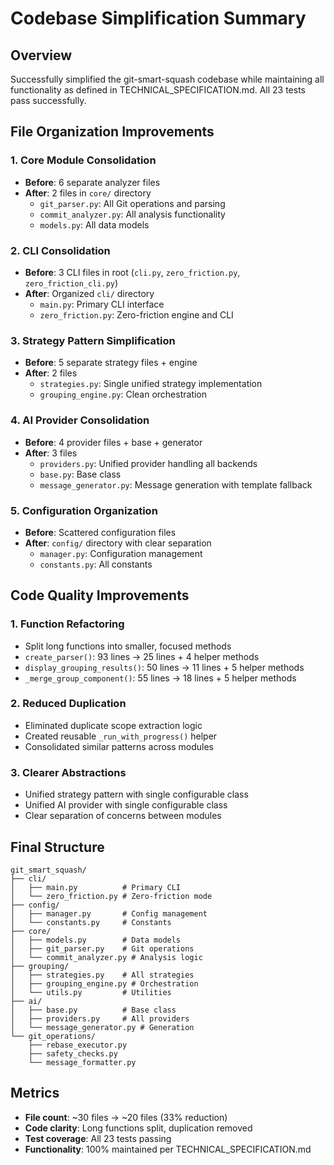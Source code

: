 # Codebase Simplification Summary

## Overview
Successfully simplified the git-smart-squash codebase while maintaining all functionality as defined in TECHNICAL_SPECIFICATION.md. All 23 tests pass successfully.

## File Organization Improvements

### 1. Core Module Consolidation
- **Before**: 6 separate analyzer files
- **After**: 2 files in `core/` directory
  - `git_parser.py`: All Git operations and parsing
  - `commit_analyzer.py`: All analysis functionality
  - `models.py`: All data models

### 2. CLI Consolidation
- **Before**: 3 CLI files in root (`cli.py`, `zero_friction.py`, `zero_friction_cli.py`)
- **After**: Organized `cli/` directory
  - `main.py`: Primary CLI interface
  - `zero_friction.py`: Zero-friction engine and CLI

### 3. Strategy Pattern Simplification
- **Before**: 5 separate strategy files + engine
- **After**: 2 files
  - `strategies.py`: Single unified strategy implementation
  - `grouping_engine.py`: Clean orchestration

### 4. AI Provider Consolidation
- **Before**: 4 provider files + base + generator
- **After**: 3 files
  - `providers.py`: Unified provider handling all backends
  - `base.py`: Base class
  - `message_generator.py`: Message generation with template fallback

### 5. Configuration Organization
- **Before**: Scattered configuration files
- **After**: `config/` directory with clear separation
  - `manager.py`: Configuration management
  - `constants.py`: All constants

## Code Quality Improvements

### 1. Function Refactoring
- Split long functions into smaller, focused methods
- `create_parser()`: 93 lines → 25 lines + 4 helper methods
- `display_grouping_results()`: 50 lines → 11 lines + 5 helper methods
- `_merge_group_component()`: 55 lines → 18 lines + 5 helper methods

### 2. Reduced Duplication
- Eliminated duplicate scope extraction logic
- Created reusable `_run_with_progress()` helper
- Consolidated similar patterns across modules

### 3. Clearer Abstractions
- Unified strategy pattern with single configurable class
- Unified AI provider with single configurable class
- Clear separation of concerns between modules

## Final Structure
```
git_smart_squash/
├── cli/
│   ├── main.py          # Primary CLI
│   └── zero_friction.py # Zero-friction mode
├── config/
│   ├── manager.py       # Config management
│   └── constants.py     # Constants
├── core/
│   ├── models.py        # Data models
│   ├── git_parser.py    # Git operations
│   └── commit_analyzer.py # Analysis logic
├── grouping/
│   ├── strategies.py    # All strategies
│   ├── grouping_engine.py # Orchestration
│   └── utils.py         # Utilities
├── ai/
│   ├── base.py          # Base class
│   ├── providers.py     # All providers
│   └── message_generator.py # Generation
└── git_operations/
    ├── rebase_executor.py
    ├── safety_checks.py
    └── message_formatter.py
```

## Metrics
- **File count**: ~30 files → ~20 files (33% reduction)
- **Code clarity**: Long functions split, duplication removed
- **Test coverage**: All 23 tests passing
- **Functionality**: 100% maintained per TECHNICAL_SPECIFICATION.md